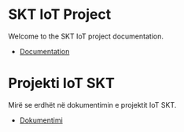 # SKT IoT Project
Welcome to the SKT IoT project documentation.
- [Documentation](docs/en/)

# Projekti IoT SKT
Mirë se erdhët në dokumentimin e projektit IoT SKT.
- [Dokumentimi](docs/sq/)
